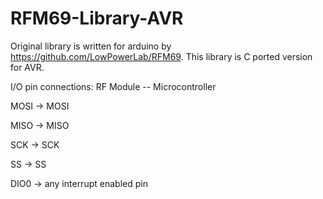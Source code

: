# RFM69-Library-AVR
Original library is written for arduino by https://github.com/LowPowerLab/RFM69. This library is C ported version for AVR.

I/O pin connections:
RF Module -- Microcontroller

MOSI	->	MOSI

MISO	->	MISO

SCK	->	SCK

SS	->	SS

DIO0	->	any interrupt enabled pin
